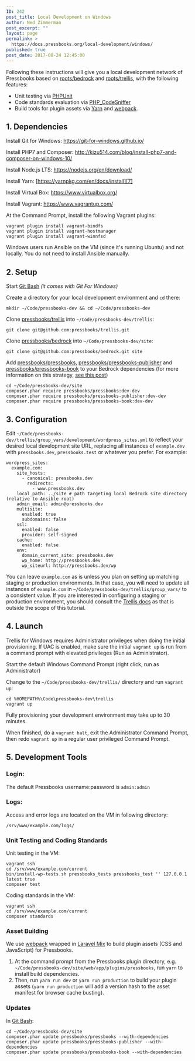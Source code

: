 ```yaml
---
ID: 242
post_title: Local Development on Windows
author: Ned Zimmerman
post_excerpt: ""
layout: page
permalink: >
  https://docs.pressbooks.org/local-development/windows/
published: true
post_date: 2017-08-24 12:45:00
---
```

Following these instructions will give you a local development network of Pressbooks based on [roots/bedrock][1] and [roots/trellis][2], with the following features:

*   Unit testing via [PHPUnit][3]
*   Code standards evaluation via [PHP_CodeSniffer][4]
*   Build tools for plugin assets via [Yarn][5] and [webpack][6].

## 1\. Dependencies

Install Git for Windows: <https://git-for-windows.github.io/>

Install PHP7 and Composer: <http://kizu514.com/blog/install-php7-and-composer-on-windows-10/>

Install Node.js LTS: <https://nodejs.org/en/download/>

Install Yarn: [https://yarnpkg.com/en/docs/install][7]

Install Virtual Box: <https://www.virtualbox.org/>

Install Vagrant: <https://www.vagrantup.com/>

At the Command Prompt, install the following Vagrant plugins:

    vagrant plugin install vagrant-bindfs
    vagrant plugin install vagrant-hostmanager
    vagrant plugin install vagrant-winnfsd
    

Windows users run Ansible on the VM (since it's running Ubuntu) and not locally. You do not need to install Ansible manually.

## 2\. Setup

Start [Git Bash][8] *(it comes with Git For Windows)*

Create a directory for your local development environment and `cd` there:

`mkdir ~/Code/pressbooks-dev && cd ~/Code/pressbooks-dev`

Clone [pressbooks/trellis][9] into `~/Code/pressbooks-dev/trellis`:

`git clone git@github.com:pressbooks/trellis.git`

Clone [pressbooks/bedrock][10] into `~/Code/pressbooks-dev/site`:

`git clone git@github.com:pressbooks/bedrock.git site`

Add [pressbooks/pressbooks][11], [pressbooks/pressbooks-publisher][12] and [pressbooks/pressbooks-book][13] to your Bedrock dependencies (for more information on this strategy, [see this post][14])

```
cd ~/Code/pressbooks-dev/site
composer.phar require pressbooks/pressbooks:dev-dev
composer.phar require pressbooks/pressbooks-publisher:dev-dev
composer.phar require pressbooks/pressbooks-book:dev-dev
```

## 3\. Configuration

Edit `~/Code/pressbooks-dev/trellis/group_vars/development/wordpress_sites.yml` to reflect your desired local development site URL, replacing all instances of `example.dev` with `pressbooks.dev`, `pressbooks.test` or whatever you prefer. For example:

```
wordpress_sites:
  example.com:
    site_hosts:
      - canonical: pressbooks.dev
        redirects:
          - www.pressbooks.dev
    local_path: ../site # path targeting local Bedrock site directory (relative to Ansible root)
    admin_email: admin@pressbooks.dev
    multisite:
      enabled: true
      subdomains: false
    ssl:
      enabled: false
      provider: self-signed
    cache:
      enabled: false
    env:
      domain_current_site: pressbooks.dev
      wp_home: http://pressbooks.dev
      wp_siteurl: http://pressbooks.dev/wp
```

You can leave `example.com` as is unless you plan on setting up matching staging or production environments. In that case, you will need to update all instances of `example.com` in `~/Code/pressbooks-dev/trellis/group_vars/` to a consistent value. If you are interested in configuring a staging or production environment, you should consult the [Trellis docs][15] as that is outside the scope of this tutorial.

## 4\. Launch

Trellis for Windows requires Administrator privileges when doing the initial provisioning. If UAC is enabled, make sure the initial `vagrant up` is run from a command prompt with elevated privileges (Run as Administrator).

Start the default Windows Command Prompt (right click, run as Administrator)

Change to the `~/Code/pressbooks-dev/trellis/` directory and run `vagrant up`:

```
cd %HOMEPATH%\Code\pressbooks-dev\trellis
vagrant up
```

Fully provisioning your development environment may take up to 30 minutes.

When finished, do a `vagrant halt`, exit the Administrator Command Prompt, then redo `vagrant up` in a regular user privileged Command Prompt.

## 5\. Development Tools

### Login:

The default Pressbooks username:password is `admin:admin`

### Logs:

Access and error logs are located on the VM in following directory:

    /srv/www/example.com/logs/
    

### Unit Testing and Coding Standards

Unit testing in the VM:

    vagrant ssh
    cd /srv/www/example.com/current
    bin/install-wp-tests.sh pressbooks_tests pressbooks_test '' 127.0.0.1 latest true
    composer test
    

Coding standards in the VM:

    vagrant ssh
    cd /srv/www/example.com/current
    composer standards
    

### Asset Building

We use [webpack][6] wrapped in [Laravel Mix][16] to build plugin assets (CSS and JavaScript) for Pressbooks.

  1.  At the command prompt from the Pressbooks plugin directory, e.g. `~/Code/pressbooks-dev/site/web/app/plugins/pressbooks`, run `yarn` to install build dependencies.
  2.  Then, run `yarn run dev` or `yarn run production` to build your plugin assets (`yarn run production` will add a version hash to the asset manifest for browser cache busting).

### Updates

In [Git Bash][8]:

```
cd ~/Code/pressbooks-dev/site
composer.phar update pressbooks/pressbooks --with-dependencies
composer.phar update pressbooks/pressbooks-publisher --with-dependencies
composer.phar update pressbooks/pressbooks-book --with-dependencies
```

 [1]: https://roots.io/bedrock
 [2]: https://roots.io/trellis
 [3]: https://phpunit.de
 [4]: https://github.com/squizlabs/PHP_CodeSniffer
 [5]: https://yarnpkg.com
 [6]: https://webpack.github.io
 [7]: https://yarnpkg.com/en/docs/install#windows-tab
 [8]: https://git-for-windows.github.io/
 [9]: https://github.com/pressbooks/trellis/
 [10]: https://github.com/pressbooks/bedrock/
 [11]: https://github.com/pressbooks/pressbooks/
 [12]: https://github.com/pressbooks/pressbooks-publisher/
 [13]: https://github.com/pressbooks/pressbooks-book/
 [14]: http://kizu514.com/blog/php-composer-for-developers/
 [15]: https://roots.io/trellis/docs/windows/
 [16]: https://github.com/JeffreyWay/laravel-mix
